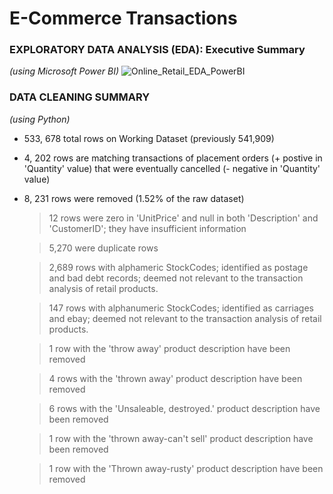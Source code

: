 # E-Commerce Transactions

### EXPLORATORY DATA ANALYSIS (EDA): Executive Summary
*(using Microsoft Power BI)*
![Online_Retail_EDA_PowerBI](https://github.com/user-attachments/assets/0eb55ca7-fed3-43dc-84d1-47cf8b0dc04d)





### DATA CLEANING SUMMARY
*(using Python)*

*  533, 678 total rows on Working Dataset (previously 541,909)
*  4, 202 rows are matching transactions of placement orders (+ postive in 'Quantity' value) that
were eventually cancelled (- negative in 'Quantity' value)
*  8, 231 rows were removed (1.52% of the raw dataset)
    >  12 rows were zero in 'UnitPrice' and null in both 'Description' and
'CustomerID'; they have insufficient information

    >  5,270 were duplicate rows

    >  2,689 rows with alphameric StockCodes; identified as postage and bad debt
records; deemed not relevant to the transaction analysis of retail products.

    >  147 rows with alphanumeric StockCodes; identified as carriages and ebay;
deemed not relevant to the transaction analysis of retail products.

    >  1 row with the 'throw away' product description have been removed

    >  4 rows with the 'thrown away' product description have been removed

    >  6 rows with the 'Unsaleable, destroyed.' product description have been
removed

    >  1 row with the 'thrown away-can't sell' product description have been removed

    >  1 row with the 'Thrown away-rusty' product description have been removed




